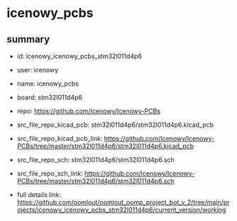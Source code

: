 # icenowy_pcbs
 
## summary 
* id: icenowy_icenowy_pcbs_stm32l011d4p6
* user: icenowy
* name: icenowy_pcbs
* board: stm32l011d4p6
* repo: https://github.com/Icenowy/Icenowy-PCBs
* src_file_repo_kicad_pcb: stm32l011d4p6/stm32l011d4p6.kicad_pcb
* src_file_repo_kicad_pcb_link: https://github.com/Icenowy/Icenowy-PCBs/tree/master/stm32l011d4p6/stm32l011d4p6.kicad_pcb


* src_file_repo_sch: stm32l011d4p6/stm32l011d4p6.sch
* src_file_repo_sch_link: https://github.com/Icenowy/Icenowy-PCBs/tree/master/stm32l011d4p6/stm32l011d4p6.sch
* full details link: https://github.com/oomlout/oomlout_oomp_project_bot_v_2/tree/main/projects/icenowy_icenowy_pcbs_stm32l011d4p6/current_version/working  






